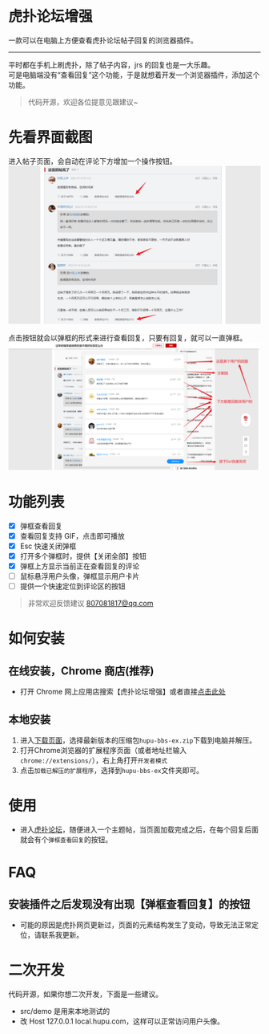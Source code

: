 # 虎扑论坛增强

一款可以在电脑上方便查看虎扑论坛帖子回复的浏览器插件。

---

平时都在手机上刷虎扑，除了帖子内容，jrs 的回复也是一大乐趣。  
可是电脑端没有“查看回复”这个功能，于是就想着开发一个浏览器插件，添加这个功能。

> 代码开源，欢迎各位提意见跟建议~

# 先看界面截图

进入帖子页面，会自动在评论下方增加一个操作按钮。
![](/preview/1.png)

点击按钮就会以弹框的形式来进行查看回复，只要有回复，就可以一直弹框。
![](/preview/2.png)

# 功能列表

- [x] 弹框查看回复
- [x] 查看回复支持 GIF，点击即可播放
- [x] Esc 快速关闭弹框
- [x] 打开多个弹框时，提供【关闭全部】按钮
- [x] 弹框上方显示当前正在查看回复的评论
- [ ] 鼠标悬浮用户头像，弹框显示用户卡片
- [ ] 提供一个快速定位到评论区的按钮

> 非常欢迎反馈建议 807081817@qq.com

# 如何安装

## 在线安装，Chrome 商店(推荐)

- 打开 Chrome 网上应用店搜索【虎扑论坛增强】或者直接[点击此处](https://chrome.google.com/webstore/detail/aoioflhjmndhohediakconfmdmmamjcb)

## 本地安装

1. 进入[下载页面](https://github.com/Tickly/hupu-bbs-ex/releases)，选择最新版本的压缩包`hupu-bbs-ex.zip`下载到电脑并解压。  
1. 打开Chrome浏览器的扩展程序页面（或者地址栏输入`chrome://extensions/`），右上角打开`开发者模式`
1. 点击`加载已解压的扩展程序`，选择到`hupu-bbs-ex`文件夹即可。

# 使用

- 进入[虎扑论坛](https://bbs.hupu.com/)，随便进入一个主题帖，当页面加载完成之后，在每个回复后面就会有个`弹框查看回复`的按钮。

# FAQ

## 安装插件之后发现没有出现【弹框查看回复】的按钮

- 可能的原因是虎扑网页更新过，页面的元素结构发生了变动，导致无法正常定位，请联系我更新。

# 二次开发

代码开源，如果你想二次开发，下面是一些建议。

- src/demo 是用来本地测试的
- 改 Host 127.0.0.1 local.hupu.com，这样可以正常访问用户头像。
